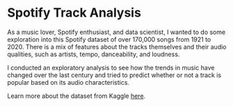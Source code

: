 # Spotify Track Analysis
As a music lover, Spotify enthusiast, and data scientist, I wanted to do some exploration into this Spotify dataset of over 170,000 songs from 1921 to 2020. There is a mix of features about the tracks themselves and their audio qualities, such as artists, tempo, danceability, and loudness.

I conducted an exploratory analysis to see how the trends in music have changed over the last century and tried to predict whether or not a track is popular based on its audio characteristics.

Learn more about the dataset from Kaggle [here](https://www.kaggle.com/yamaerenay/spotify-dataset-19212020-160k-tracks).
